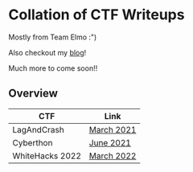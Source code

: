 # Collation of CTF Writeups

Mostly from Team Elmo :")

Also checkout my [blog](https://caprinux.github.io/index)!

Much more to come soon!!

## Overview
| CTF             | Link                                       |
| --------------- | ------------------------------------------ |
| LagAndCrash     | [March 2021](LagAndCrash%202021/README.md) |
| Cyberthon       | [June 2021](Cyberthon%202021/README.md)    |
| WhiteHacks 2022 | [March 2022](WhiteHacks2022/README%201.md)                                           |

